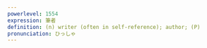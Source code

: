```yaml
---
powerlevel: 1554
expression: 筆者
definition: (n) writer (often in self-reference); author; (P)
pronunciation: ひっしゃ
---
```

